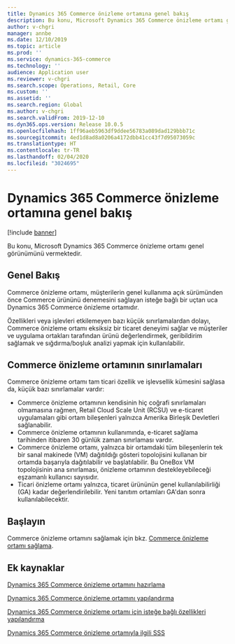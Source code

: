 ```yaml
---
title: Dynamics 365 Commerce önizleme ortamına genel bakış
description: Bu konu, Microsoft Dynamics 365 Commerce önizleme ortamı genel görünümünü vermektedir.
author: v-chgri
manager: annbe
ms.date: 12/10/2019
ms.topic: article
ms.prod: ''
ms.service: dynamics-365-commerce
ms.technology: ''
audience: Application user
ms.reviewer: v-chgri
ms.search.scope: Operations, Retail, Core
ms.custom: ''
ms.assetid: ''
ms.search.region: Global
ms.author: v-chgri
ms.search.validFrom: 2019-12-10
ms.dyn365.ops.version: Release 10.0.5
ms.openlocfilehash: 1ff96aeb5963df9ddee56783a089dad129bbb71c
ms.sourcegitcommit: 4ed1d8ad8a0206a4172dbb41cc43f7d95073059c
ms.translationtype: HT
ms.contentlocale: tr-TR
ms.lasthandoff: 02/04/2020
ms.locfileid: "3024695"
---
```

# <a name="dynamics-365-commerce-preview-environment-overview"></a>Dynamics 365 Commerce önizleme ortamına genel bakış


[!include [banner](includes/banner.md)]

Bu konu, Microsoft Dynamics 365 Commerce önizleme ortamı genel görünümünü vermektedir.

## <a name="overview"></a>Genel Bakış

Commerce önizleme ortamı, müşterilerin genel kullanıma açık sürümünden önce Commerce ürününü denemesini sağlayan isteğe bağlı bir uçtan uca Dynamics 365 Commerce önizleme ortamıdır.

Özellikleri veya işlevleri etkilemeyen bazı küçük sınırlamalardan dolayı, Commerce önizleme ortamı eksiksiz bir ticaret deneyimi sağlar ve müşteriler ve uygulama ortakları tarafından ürünü değerlendirmek, geribildirim sağlamak ve sığdırma/boşluk analizi yapmak için kullanılabilir.

## <a name="limitations-of-the-commerce-preview-environment"></a>Commerce önizleme ortamının sınırlamaları

Commerce önizleme ortamı tam ticari özellik ve işlevsellik kümesini sağlasa da, küçük bazı sınırlamalar vardır:

- Commerce önizleme ortamının kendisinin hiç coğrafi sınırlamaları olmamasına rağmen, Retail Cloud Scale Unit (RCSU) ve e-ticaret uygulamaları gibi ortam bileşenleri yalnızca Amerika Birleşik Devletleri sağlanabilir.
- Commerce önizleme ortamının kullanımında, e-ticaret sağlama tarihinden itibaren 30 günlük zaman sınırlaması vardır.
- Commerce önizleme ortamı, yalnızca bir ortamdaki tüm bileşenlerin tek bir sanal makinede (VM) dağıtıldığı gösteri topolojisini kullanan bir ortamda başarıyla dağıtılabilir ve başlatılabilir. Bu OneBox VM topolojisinin ana sınırlaması, önizleme ortamının destekleyebileceği eşzamanlı kullanıcı sayısıdır.
- Ticari önizleme ortamı yalnızca, ticaret ürününün genel kullanılabilirliği (GA) kadar değerlendirilebilir. Yeni tanıtım ortamları GA'dan sonra kullanılabilecektir.

## <a name="get-started"></a>Başlayın

Commerce önizleme ortamını sağlamak için bkz. [Commerce önizleme ortamı sağlama](provisioning-guide.md).

## <a name="additional-resources"></a>Ek kaynaklar

[Dynamics 365 Commerce önizleme ortamını hazırlama](provisioning-guide.md)

[Dynamics 365 Commerce önizleme ortamını yapılandırma](cpe-post-provisioning.md)

[Dynamics 365 Commerce önizleme ortamı için isteğe bağlı özellikleri yapılandırma](cpe-optional-features.md)

[Dynamics 365 Commerce önizleme ortamıyla ilgili SSS](cpe-faq.md)
